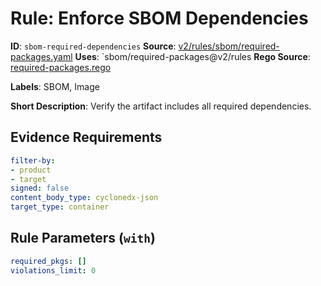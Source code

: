 # Rule: Enforce SBOM Dependencies

**ID**: `sbom-required-dependencies`
**Source**: [v2/rules/sbom/required-packages.yaml](https://github.com/scribe-public/sample-policies/v2/rules/sbom/required-packages.yaml)
**Uses**: `sbom/required-packages@v2/rules
**Rego Source**: [required-packages.rego](https://github.com/scribe-public/sample-policies/v2/rules/sbom/required-packages.rego)

**Labels**: SBOM, Image

**Short Description**: Verify the artifact includes all required dependencies.

## Evidence Requirements

```yaml
filter-by:
- product
- target
signed: false
content_body_type: cyclonedx-json
target_type: container
```
## Rule Parameters (`with`)

```yaml
required_pkgs: []
violations_limit: 0
```
